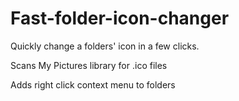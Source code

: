Fast-folder-icon-changer
========================

Quickly change a folders' icon in a few clicks.

Scans My Pictures library for .ico files

Adds right click context menu to folders
